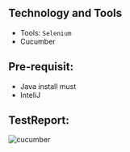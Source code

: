 ## Technology and Tools
 - Tools: ```Selenium```
 - Cucumber
## Pre-requisit:
 - Java install must
 - InteliJ
## TestReport:
![cucumber](https://user-images.githubusercontent.com/52061402/212402070-e6c26af5-3129-45b1-b527-a599a746cea6.JPG)
